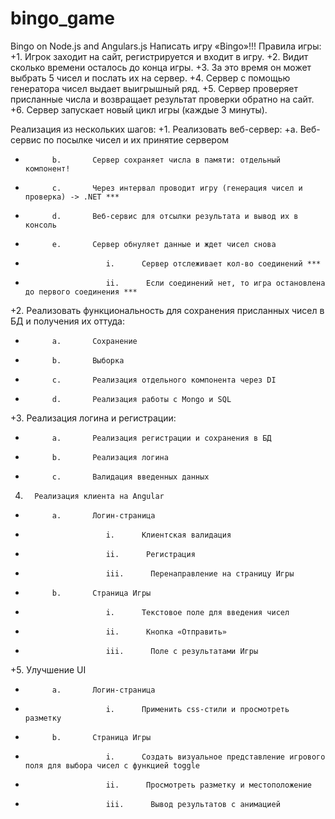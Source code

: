 # bingo_game
Bingo on Node.js and Angulars.js
Написать игру «Bingo»!!!
Правила игры:
+1.       Игрок заходит на сайт, регистрируется и входит в игру.
+2.       Видит сколько времени осталось до конца игры.
+3.       За это время он может выбрать 5 чисел и послать их на сервер.
+4.       Сервер с помощью генератора чисел выдает выигрышный ряд.
+5.       Сервер проверяет присланные числа и возвращает результат проверки обратно на сайт.
+6.       Сервер запускает новый цикл игры (каждые 3 минуты).

Реализация из нескольких шагов:
+1.       Реализовать веб-сервер:
+a.       Веб-сервис по посылке чисел и их принятие сервером
+			b.       Сервер сохраняет числа в памяти: отдельный компонент!
+			c.       Через интервал проводит игру (генерация чисел и проверка) -> .NET ***
+			d.       Веб-сервис для отсылки результата и вывод их в консоль
+			e.       Сервер обнуляет данные и ждет чисел снова
+						i.      Сервер отслеживает кол-во соединений ***
+						ii.      Если соединений нет, то игра остановлена до первого соединения ***
+2.       Реализовать функциональность для сохранения присланных чисел  в БД и получения их оттуда:
+			a.       Сохранение
+			b.       Выборка
+			c.       Реализация отдельного компонента через DI
+			d.       Реализация работы с Mongo и SQL
+3.       Реализация логина и регистрации:
+			a.       Реализация регистрации и сохранения в БД
+			b.       Реализация логина
+			c.       Валидация введенных данных
4.       Реализация клиента на Angular
+			a.       Логин-страница
+						i.      Клиентская валидация
+						ii.      Регистрация
+						iii.      Перенаправление на страницу Игры
+			b.       Страница Игры
+						i.      Текстовое поле для введения чисел
+						ii.      Кнопка «Отправить»
+						iii.      Поле с результатами Игры
+5.       Улучшение UI
+			a.       Логин-страница
+						i.      Применить css-стили и просмотреть разметку
+			b.       Страница Игры
+						i.      Создать визуальное представление игрового поля для выбора чисел с функцией toggle
+						ii.      Просмотреть разметку и местоположение
+						iii.      Вывод результатов с анимацией